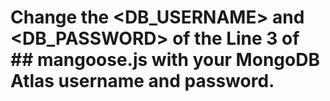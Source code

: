 # Change the <DB_USERNAME> and <DB_PASSWORD> of the Line 3 of ## mangoose.js with your MongoDB Atlas username and password.

